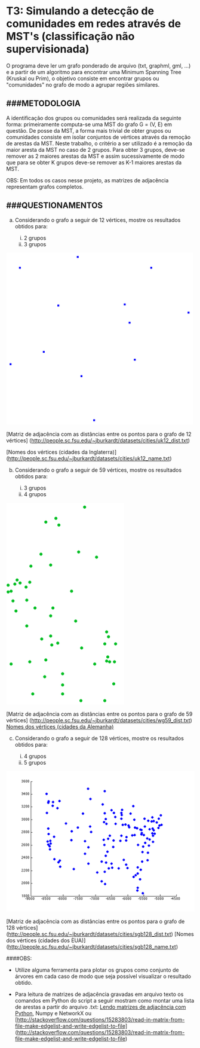 T3: Simulando a detecção de comunidades em redes através de MST's (classificação não supervisionada)
====================================================================================================

O programa deve ler um grafo ponderado de arquivo (txt, graphml, gml, ...) e a partir de um algoritmo para 
encontrar uma Minimum Spanning Tree (Kruskal ou Prim), o objetivo consiste em encontrar grupos ou "comunidades" 
no grafo de modo a agrupar regiões similares.

###METODOLOGIA
---------------

A identificação dos grupos ou comunidades será realizada da seguinte forma: primeiramente computa-se 
uma MST do grafo G = (V, E) em questão. De posse da MST, a forma mais trivial de obter grupos ou comunidades 
consiste em isolar conjuntos de vértices através da remoção de arestas da MST. Neste trabalho, o critério a ser 
utilizado é a remoção da maior aresta da MST no caso de 2 grupos. Para obter 3 grupos, deve-se remover as 
2 maiores arestas da MST e assim sucessivamente de modo que para se obter K grupos deve-se remover as 
K-1 maiores arestas da MST.

OBS: Em todos os casos nesse projeto, as matrizes de adjacência representam grafos completos.

###QUESTIONAMENTOS
------------------

<ol type="a" start="1">
    <li>Considerando o grafo a seguir de 12 vértices, mostre os resultados obtidos para:</li>
    <ol type="i">
        <li>2 grupos</li>
        <li>3 grupos</li>
    </ol>
</ol>

<img src=".readme-img/uk12_xy.png" alt="" />

[Matriz de adjacência com as distâncias entre os pontos para o grafo de 12 vértices]
(http://people.sc.fsu.edu/~jburkardt/datasets/cities/uk12_dist.txt)

[Nomes dos vértices (cidades da Inglaterra)]
(http://people.sc.fsu.edu/~jburkardt/datasets/cities/uk12_name.txt)

<ol type="a" start="2">
    <li>Considerando o grafo a seguir de 59 vértices, mostre os resultados obtidos para:</li>
    <ol type="i">
        <li>3 grupos</li>
        <li>4 grupos</li>
    </ol>
</ol>

<img src=".readme-img/wg59_xy.png" alt="" />

[Matriz de adjacência com as distâncias entre os pontos para o grafo de 59 vértices]
(http://people.sc.fsu.edu/~jburkardt/datasets/cities/wg59_dist.txt)
[Nomes dos vértices (cidades da Alemanha)](http://people.sc.fsu.edu/~jburkardt/datasets/cities/wg59_name.txt)

<ol type="a" start="3">
    <li>Considerando o grafo a seguir de 128 vértices, mostre os resultados obtidos para:</li>
    <ol type="i">
        <li>4 grupos</li>
        <li>5 grupos</li>
    </ol>
</ol>

<img src=".readme-img/sgb128_xy.png" alt="" />

[Matriz de adjacência com as distâncias entre os pontos para o grafo de 128 vértices]
(http://people.sc.fsu.edu/~jburkardt/datasets/cities/sgb128_dist.txt)
[Nomes dos vértices (cidades dos EUA)]
(http://people.sc.fsu.edu/~jburkardt/datasets/cities/sgb128_name.txt)

####OBS: 

* Utilize alguma ferramenta para plotar os grupos como conjunto de árvores em cada caso de modo que 
seja possível visualizar o resultado obtido.

* Para leitura de matrizes de adjacência gravadas em arquivo texto os comandos em Python do script a seguir mostram 
como montar uma lista de arestas a partir do arquivo .txt: 
[Lendo matrizes de adjacência com Python](http://www.moodle.ufscar.br/file.php/1619/Projetos/le_matriz_adjacencia.txt), 
Numpy e NetworkX ou 
[http://stackoverflow.com/questions/15283803/read-in-matrix-from-file-make-edgelist-and-write-edgelist-to-file]
(http://stackoverflow.com/questions/15283803/read-in-matrix-from-file-make-edgelist-and-write-edgelist-to-file)
